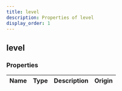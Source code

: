```yaml
---
title: level
description: Properties of level
display_order: 1
---
```


## level

### Properties

| Name | Type | Description | Origin |
|------|------|-------------|--------|

